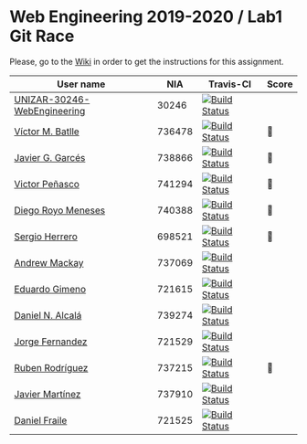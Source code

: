 # Web Engineering 2019-2020 / Lab1 Git Race

Please, go to the [Wiki](https://github.com/UNIZAR-30246-WebEngineering/lab1-git-race/wiki) in order to get the instructions for this assignment.

User name | NIA | Travis-CI|Score
----------|-----|----------|-----
[UNIZAR-30246-WebEngineering](https://github.com/UNIZAR-30246-WebEngineering/lab1-git-race) |30246 | [![Build Status](https://travis-ci.org/UNIZAR-30246-WebEngineering/lab1-git-race.svg)](https://travis-ci.org/UNIZAR-30246-WebEngineering/lab1-git-race) |
[Víctor M. Batlle](https://github.com/vmbatlle/lab1-git-race) | 736478 | [![Build Status](https://travis-ci.org/vmbatlle/lab1-git-race.svg?branch=master)](https://travis-ci.org/vmbatlle/lab1-git-race) | :gift:
[Javier G. Garcés](https://github.com/JaviBite/lab1-git-race)| 738866 | [![Build Status](https://travis-ci.org/JaviBite/lab1-git-race.svg?branch=master)](https://travis-ci.org/JaviBite/lab1-git-race) | :gift:
[Victor Peñasco](https://github.com/vpec/lab1-git-race) | 741294 | [![Build Status](https://travis-ci.org/vpec/lab1-git-race.svg)](https://travis-ci.org/vpec/lab1-git-race) | :gift:
[Diego Royo Meneses](https://github.com/diegoroyo/lab1-git-race) | 740388 | [![Build Status](https://travis-ci.org/diegoroyo/lab1-git-race.svg)](https://travis-ci.org/diegoroyo/lab1-git-race) | :gift:
[Sergio Herrero](https://github.com/sherrero96/lab1-git-race) | 698521 | [![Build Status](https://travis-ci.org/sherrero96/lab1-git-race.svg)](https://travis-ci.org/sherrero96/lab1-git-race) | :gift:
[Andrew Mackay](https://github.com/AndrewKM210/lab1-git-race) | 737069 | [![Build Status](https://travis-ci.org/AndrewKM210/lab1-git-race.svg)](https://travis-ci.org/sherrero96/lab1-git-race) |
[Eduardo Gimeno](https://github.com/Edu7216/lab1-git-race) | 721615 | [![Build Status](https://travis-ci.org/Edu7216/lab1-git-race.svg)](https://travis-ci.org/Edu7216/lab1-git-race) |
[Daniel N. Alcalá](https://github.com/aeri/lab1-git-race) | 739274 | [![Build Status](https://api.travis-ci.org/aeri/lab1-git-race.svg?branch=master)](https://travis-ci.org/aeri/lab1-git-race) |
[Jorge Fernandez](https://github.com/jorge97fernandez/lab1-git-race) | 721529 | [![Build Status](https://travis-ci.org/jorge97fernandez/lab1-git-race.svg)](https://travis-ci.org/jorge97fernandez/lab1-git-race)
[Ruben Rodríguez](https://github.com/ZgzInfinity/lab1-git-race) | 737215 | [![Build Status](https://travis-ci.org/ZgzInfinity/lab1-git-race.svg)](https://travis-ci.org/ZgzInfinity/lab1-git-race) | :gift:
[Javier Martínez](https://github.com/javiermixture17/lab1-git-race) | 737910 | [![Build Status](https://travis-ci.org/javiermixture17/lab1-git-race.svg)](https://travis-ci.org/javiermixture17/lab1-git-race) |
[Daniel Fraile](https://travis-ci.org/DanFzgz/lab1-git-race) | 721525 | [![Build Status](https://travis-ci.org/DanFzgz/lab1-git-race.svg)](https://travis-ci.org/DanFzgz/lab1-git-race)
